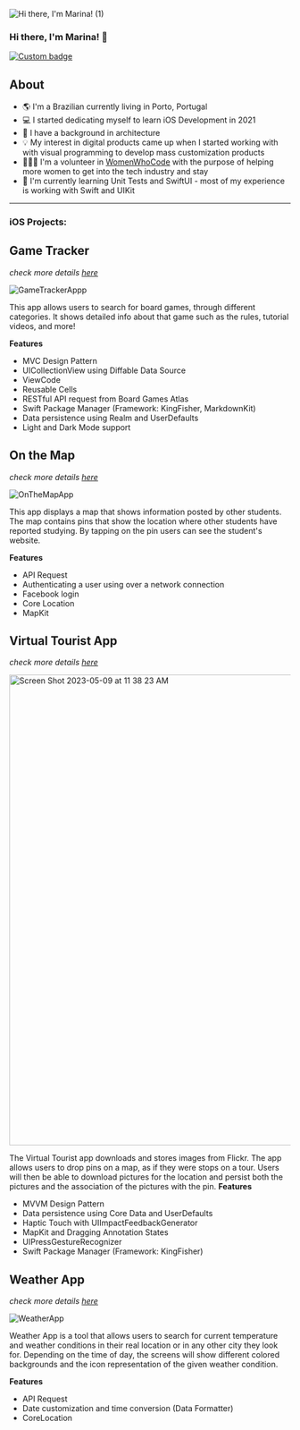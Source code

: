 
![Hi there, I'm Marina! (1)](https://github.com/marinaaguiar/marinaaguiar/assets/74434212/55b72fbe-58fb-4ded-b7f0-a8a210486aef)

### Hi there, I'm Marina! 👋
 
<!--FIRST SECTION-->
<p align="left">
  <a href="https://www.linkedin.com/in/marina-aguiar/" alt="LinkedIn Link">
    <img alt="Custom badge" src="https://img.shields.io/static/v1?message=LINKEDIN&label=&logo=LINKEDIN&style=for-the-badge&color=1e90FF">
  </a>


## About

  - 🌎 I'm a Brazilian currently living in Porto, Portugal
  - 💻 I started dedicating myself to learn iOS Development in 2021
  - 📐 I have a background in architecture
  - 💡 My interest in digital products came up when I started working with with visual programming to develop mass customization products
  - 👩🏼‍💻 I'm a volunteer in [WomenWhoCode](https://www.womenwhocode.com/) with the purpose of helping more women to get into the tech industry and stay
  - 📱 I'm currently learning Unit Tests and SwiftUI - most of my experience is working with Swift and UIKit
  
  --- 
  ### iOS Projects:
  
  ## Game Tracker 
  _check more details [here](https://github.com/marinaaguiar/GameTracker)_
  
![GameTrackerAppp](https://github.com/marinaaguiar/marinaaguiar/assets/74434212/b450d261-0f40-487b-b8fb-58326266fe67)

  This app allows users to search for board games, through different categories.
It shows detailed info about that game such as the rules, tutorial videos, and more!

**Features** 
  - MVC Design Pattern
  - UICollectionView using Diffable Data Source
  - ViewCode
  - Reusable Cells
  - RESTful API request from Board Games Atlas
  - Swift Package Manager (Framework: KingFisher, MarkdownKit)
  - Data persistence using Realm and UserDefaults
  - Light and Dark Mode support

  ## On the Map  
  _check more details [here](https://github.com/marinaaguiar/OnTheMapAppUdacity)_
  
![OnTheMapApp](https://github.com/marinaaguiar/marinaaguiar/assets/74434212/53c056d6-0267-4d07-926f-2154a03f1b5c)

  This app displays a map that shows information posted by other students. The map contains pins that show the location where other students have reported studying. By tapping on the pin users can see the student's website.

**Features** 
  - API Request
  - Authenticating a user using over a network connection
  - Facebook login
  - Core Location
  - MapKit

  ## Virtual Tourist App 
  _check more details [here](https://github.com/marinaaguiar/VirtualTouristUdacity)_

  <img width="842" alt="Screen Shot 2023-05-09 at 11 38 23 AM" src="https://github.com/marinaaguiar/marinaaguiar/assets/74434212/d3bd3c52-8730-4714-8edc-5f75e10364f8">

  
  The Virtual Tourist app downloads and stores images from Flickr. The app allows users to drop pins on a map, as if they were stops on a tour. Users will then be able to download pictures for the location and persist both the pictures and the association of the pictures with the pin.
   **Features** 
  - MVVM Design Pattern
  - Data persistence using Core Data and UserDefaults
  - Haptic Touch with UIImpactFeedbackGenerator
  - MapKit and Dragging Annotation States
  - UIPressGestureRecognizer
  - Swift Package Manager (Framework: KingFisher)
  
  ## Weather App 
  _check more details [here](https://github.com/marinaaguiar/WeatherApp-MVVM)_
  
![WeatherApp](https://github.com/marinaaguiar/marinaaguiar/assets/74434212/d6a6bbca-96ad-4753-96b6-eff7ef5bf6d2)

  
  Weather App is a tool that allows users to search for current temperature and weather conditions in their real location or in any other city they look for. Depending on the time of day, the screens will show different colored backgrounds and the icon representation of the given weather condition.  
  
 **Features** 
  - API Request
  - Date customization and time conversion (Data Formatter)
  - CoreLocation



  
<!--
**marinaaguiar/marinaaguiar** is a ✨ _special_ ✨ repository because its `README.md` (this file) appears on your GitHub profile.

Here are some ideas to get you started:

- 🔭 I’m currently working on ...
- 🌱 I’m currently learning ...
- 👯 I’m looking to collaborate on ...
- 🤔 I’m looking for help with ...
- 💬 Ask me about ...
- 📫 How to reach me: ...
- 😄 Pronouns: ...
- ⚡ Fun fact: ...
-->
